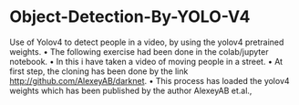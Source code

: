 # Object-Detection-By-YOLO-V4
Use of Yolov4 to detect people in a video, by using the yolov4 pretrained weights.
•	The following exercise had been done in the colab/jupyter notebook.
•	In this i have taken a video of moving people in a street.
•	At first step, the cloning has been done by the link http://github.com/AlexeyAB/darknet.
•	This process has loaded the yolov4 weights which has been published by the author AlexeyAB et.al.,
